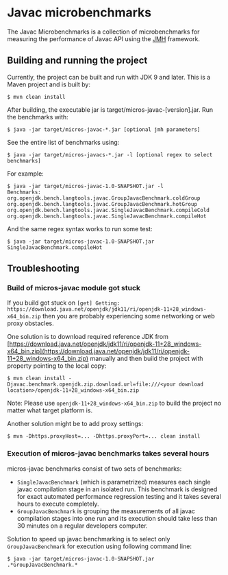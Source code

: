 # Javac microbenchmarks

The Javac Microbenchmarks is a collection of microbenchmarks for measuring
the performance of Javac API using the
[JMH](http://openjdk.java.net/projects/code-tools/jmh/) framework.


## Building and running the project

Currently, the project can be built and run with JDK 9 and later. This is
a Maven project and is built by:

    $ mvn clean install

After building, the executable jar is target/micros-javac-[version].jar.
Run the benchmarks with:

    $ java -jar target/micros-javac-*.jar [optional jmh parameters]

See the entire list of benchmarks using:

    $ java -jar target/micros-javacs-*.jar -l [optional regex to select benchmarks]

For example:

    $ java -jar target/micros-javac-1.0-SNAPSHOT.jar -l
    Benchmarks:
    org.openjdk.bench.langtools.javac.GroupJavacBenchmark.coldGroup
    org.openjdk.bench.langtools.javac.GroupJavacBenchmark.hotGroup
    org.openjdk.bench.langtools.javac.SingleJavacBenchmark.compileCold
    org.openjdk.bench.langtools.javac.SingleJavacBenchmark.compileHot

And the same regex syntax works to run some test:

    $ java -jar target/micros-javac-1.0-SNAPSHOT.jar SingleJavacBenchmark.compileHot

## Troubleshooting

### Build of micros-javac module got stuck

If you build got stuck on `[get] Getting: https://download.java.net/openjdk/jdk11/ri/openjdk-11+28_windows-x64_bin.zip` then you are probably experiencing some networking or web proxy obstacles.

One solution is to download required reference JDK from [https://download.java.net/openjdk/jdk11/ri/openjdk-11+28_windows-x64_bin.zip](https://download.java.net/openjdk/jdk11/ri/openjdk-11+28_windows-x64_bin.zip) manually and then build the project with property pointing to the local copy:

    $ mvn clean install -Djavac.benchmark.openjdk.zip.download.url=file:///<your download location>/openjdk-11+28_windows-x64_bin.zip

Note: Please use `openjdk-11+28_windows-x64_bin.zip` to build the project no matter what target platform is.

Another solution might be to add proxy settings:

    $ mvn -Dhttps.proxyHost=... -Dhttps.proxyPort=... clean install

### Execution of micros-javac benchmarks takes several hours

micros-javac benchmarks consist of two sets of benchmarks:
 * `SingleJavacBenchmark` (which is parametrized) measures each single javac compilation stage in an isolated run. This benchmark is designed for exact automated performance regression testing and it takes several hours to execute completely.
 * `GroupJavacBenchmark` is grouping the measurements of all javac compilation stages into one run and its execution should take less than 30 minutes on a regular developers computer.

Solution to speed up javac benchmarking is to select only `GroupJavacBenchmark` for execution using following command line:

    $ java -jar target/micros-javac-1.0-SNAPSHOT.jar .*GroupJavacBenchmark.*
